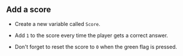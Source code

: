 ## Add a score

+ Create a new variable called `Score`.

+ Add `1` to the score every time the player gets a correct answer.

+ Don't forget to reset the score to `0` when the green flag is pressed.
